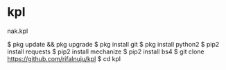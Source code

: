# kpl
nak.kpl

$ pkg update && pkg upgrade
$ pkg install git
$ pkg install python2
$ pip2 install requests
$ pip2 install mechanize
$ pip2 install bs4
$ git clone https://github.com/rifalnuju/kpl
$ cd kpl
